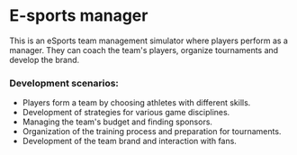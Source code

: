 # E-sports manager
This is an eSports team management simulator where players perform as a manager. They can coach the team's players, organize tournaments and develop the brand.

### Development scenarios:
- Players form a team by choosing athletes with different skills.
- Development of strategies for various game disciplines.
- Managing the team's budget and finding sponsors.
- Organization of the training process and preparation for tournaments.
- Development of the team brand and interaction with fans.